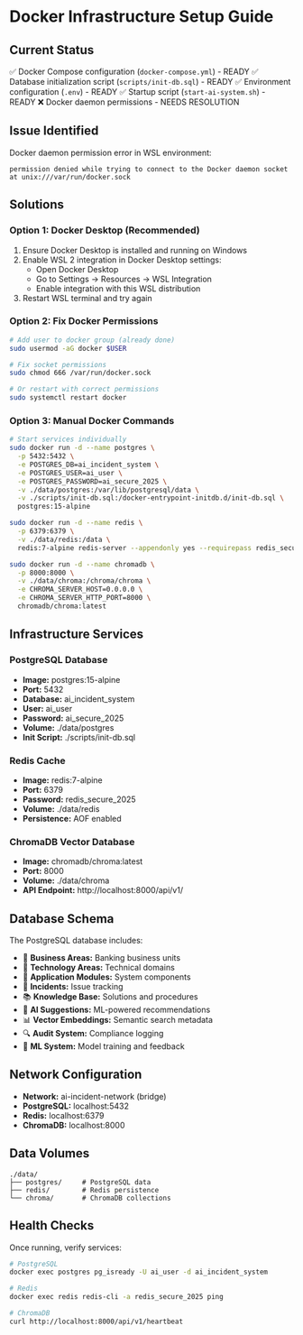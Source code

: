 # Docker Infrastructure Setup Guide

## Current Status
✅ Docker Compose configuration (`docker-compose.yml`) - READY
✅ Database initialization script (`scripts/init-db.sql`) - READY
✅ Environment configuration (`.env`) - READY
✅ Startup script (`start-ai-system.sh`) - READY
❌ Docker daemon permissions - NEEDS RESOLUTION

## Issue Identified
Docker daemon permission error in WSL environment:
```
permission denied while trying to connect to the Docker daemon socket at unix:///var/run/docker.sock
```

## Solutions

### Option 1: Docker Desktop (Recommended)
1. Ensure Docker Desktop is installed and running on Windows
2. Enable WSL 2 integration in Docker Desktop settings:
   - Open Docker Desktop
   - Go to Settings → Resources → WSL Integration
   - Enable integration with this WSL distribution
3. Restart WSL terminal and try again

### Option 2: Fix Docker Permissions
```bash
# Add user to docker group (already done)
sudo usermod -aG docker $USER

# Fix socket permissions
sudo chmod 666 /var/run/docker.sock

# Or restart with correct permissions
sudo systemctl restart docker
```

### Option 3: Manual Docker Commands
```bash
# Start services individually
sudo docker run -d --name postgres \
  -p 5432:5432 \
  -e POSTGRES_DB=ai_incident_system \
  -e POSTGRES_USER=ai_user \
  -e POSTGRES_PASSWORD=ai_secure_2025 \
  -v ./data/postgres:/var/lib/postgresql/data \
  -v ./scripts/init-db.sql:/docker-entrypoint-initdb.d/init-db.sql \
  postgres:15-alpine

sudo docker run -d --name redis \
  -p 6379:6379 \
  -v ./data/redis:/data \
  redis:7-alpine redis-server --appendonly yes --requirepass redis_secure_2025

sudo docker run -d --name chromadb \
  -p 8000:8000 \
  -v ./data/chroma:/chroma/chroma \
  -e CHROMA_SERVER_HOST=0.0.0.0 \
  -e CHROMA_SERVER_HTTP_PORT=8000 \
  chromadb/chroma:latest
```

## Infrastructure Services

### PostgreSQL Database
- **Image:** postgres:15-alpine
- **Port:** 5432
- **Database:** ai_incident_system
- **User:** ai_user
- **Password:** ai_secure_2025
- **Volume:** ./data/postgres
- **Init Script:** ./scripts/init-db.sql

### Redis Cache
- **Image:** redis:7-alpine
- **Port:** 6379
- **Password:** redis_secure_2025
- **Volume:** ./data/redis
- **Persistence:** AOF enabled

### ChromaDB Vector Database
- **Image:** chromadb/chroma:latest
- **Port:** 8000
- **Volume:** ./data/chroma
- **API Endpoint:** http://localhost:8000/api/v1/

## Database Schema
The PostgreSQL database includes:
- 🏢 **Business Areas:** Banking business units
- 🔧 **Technology Areas:** Technical domains
- 📱 **Application Modules:** System components
- 🎫 **Incidents:** Issue tracking
- 📚 **Knowledge Base:** Solutions and procedures
- 🤖 **AI Suggestions:** ML-powered recommendations
- 📊 **Vector Embeddings:** Semantic search metadata
- 🔍 **Audit System:** Compliance logging
- 🧠 **ML System:** Model training and feedback

## Network Configuration
- **Network:** ai-incident-network (bridge)
- **PostgreSQL:** localhost:5432
- **Redis:** localhost:6379
- **ChromaDB:** localhost:8000

## Data Volumes
```
./data/
├── postgres/     # PostgreSQL data
├── redis/        # Redis persistence
└── chroma/       # ChromaDB collections
```

## Health Checks
Once running, verify services:
```bash
# PostgreSQL
docker exec postgres pg_isready -U ai_user -d ai_incident_system

# Redis
docker exec redis redis-cli -a redis_secure_2025 ping

# ChromaDB
curl http://localhost:8000/api/v1/heartbeat
```
